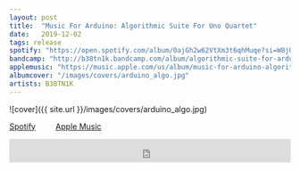 ```yaml
---
layout: post
title:  "Music For Arduino: Algorithmic Suite For Uno Quartet"
date:   2019-12-02
tags: release
spotify: "https://open.spotify.com/album/0ajGh2w62VtXm3t6qhMuqe?si=W8jUmuB6QBu3I8IayHOu7w"
bandcamp: "http://b38tn1k.bandcamp.com/album/algorithmic-suite-for-arduino-quartet"
applemusic: "https://music.apple.com/us/album/music-for-arduino-algorithmic-suite-for-uno-quartet-ep/1489987231"
albumcover: "/images/covers/arduino_algo.jpg"
artists: B38TN1K
---
```

![cover]({{ site.url }}/images/covers/arduino_algo.jpg)

<a href="https://open.spotify.com/album/0ajGh2w62VtXm3t6qhMuqe?si=W8jUmuB6QBu3I8IayHOu7w"> Spotify</a>
&emsp;&emsp;
<a href="https://music.apple.com/us/album/music-for-arduino-algorithmic-suite-for-uno-quartet-ep/1489987231"> Apple Music</a>
<iframe style="border: 0; width: 100%; height: 42px;" src="https://bandcamp.com/EmbeddedPlayer/album=3530356069/size=small/bgcol=ffffff/linkcol=0687f5/transparent=true/" seamless><a href="http://b38tn1k.bandcamp.com/album/algorithmic-suite-for-arduino-quartet">Algorithmic Suite for Arduino Quartet by B38TN1K</a></iframe>
